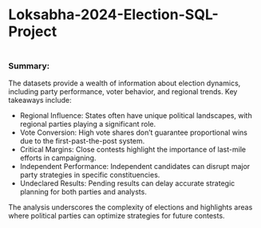 # Loksabha-2024-Election-SQL-Project
![]()
### Summary: 

The datasets provide a wealth of information about election dynamics, including party performance, voter behavior, and regional trends. Key takeaways include:

- Regional Influence: States often have unique political landscapes, with regional parties playing a significant role.
- Vote Conversion: High vote shares don’t guarantee proportional wins due to the first-past-the-post system.
- Critical Margins: Close contests highlight the importance of last-mile efforts in campaigning.
- Independent Performance: Independent candidates can disrupt major party strategies in specific constituencies.
- Undeclared Results: Pending results can delay accurate strategic planning for both parties and analysts.

The analysis underscores the complexity of elections and highlights areas where political parties can optimize strategies for future contests.

